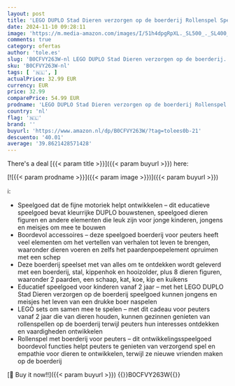 ```yaml
---
layout: post
title: 'LEGO DUPLO Stad Dieren verzorgen op de boerderij Rollenspel Speelgoed voor Peuters  Boerderij met Dieren Figuren van Paarden  Koeien en Kippen  Leerzame Set voor Kinderen vanaf 2 Jaar 10416'
date: 2024-11-10 09:28:11
image: 'https://m.media-amazon.com/images/I/51h4dpgRpXL._SL500_._SL400_.jpg'
comments: true
category: ofertas
author: 'tole.es'
slug: 'B0CFVY263W-nl LEGO DUPLO Stad Dieren verzorgen op de boerderij...'
sku: 'B0CFVY263W-nl'
tags: [ '🇳🇱', ]
actualPrice: 32.99 EUR
currency: EUR
price: 32.99
comparePrice: 54.99 EUR
prodname: 'LEGO DUPLO Stad Dieren verzorgen op de boerderij Rollenspel Speelgoed voor Peuters  Boerderij met Dieren Figuren van Paarden  Koeien en Kippen  Leerzame Set voor Kinderen vanaf 2 Jaar 10416'
country: 'nl'
flag: '🇳🇱'
brand: ''
buyurl: 'https://www.amazon.nl/dp/B0CFVY263W/?tag=tolees0b-21'
descuento: '40.01'
average: '39.8621428571428'
---
```


There's a deal [{{< param title >}}]({{< param buyurl >}})  here:

[![{{< param prodname >}}]({{< param image >}})]({{< param buyurl >}})

ℹ️:

- Speelgoed dat de fijne motoriek helpt ontwikkelen – dit educatieve speelgoed bevat kleurrijke DUPLO bouwstenen, speelgoed dieren figuren en andere elementen die leuk zijn voor jonge kinderen, jongens en meisjes om mee te bouwen
- Boordevol accessoires – deze speelgoed boerderij voor peuters heeft veel elementen om het vertellen van verhalen tot leven te brengen, waaronder dieren voeren en zelfs het paardenpoepelement opruimen met een schep
- Deze boerderij speelset met van alles om te ontdekken wordt geleverd met een boerderij, stal, kippenhok en hooizolder, plus 8 dieren figuren, waaronder 2 paarden, een schaap, kat, koe, kip en kuikens
- Educatief speelgoed voor kinderen vanaf 2 jaar – met het LEGO DUPLO Stad Dieren verzorgen op de boerderij speelgoed kunnen jongens en meisjes het leven van een drukke boer naspelen
- LEGO sets om samen mee te spelen – met dit cadeau voor peuters vanaf 2 jaar die van dieren houden, kunnen gezinnen genieten van rollenspellen op de boerderij terwijl peuters hun interesses ontdekken en vaardigheden ontwikkelen
- Rollenspel met boerderij voor peuters – dit ontwikkelingsspeelgoed boordevol functies helpt peuters te genieten van verzorgend spel en empathie voor dieren te ontwikkelen, terwijl ze nieuwe vrienden maken op de boerderij

[🛒 Buy it now!!]({{< param buyurl >}})
{{<world>}}B0CFVY263W{{</world>}}
